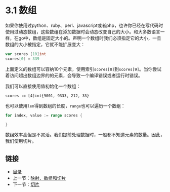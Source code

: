 # 3.1 数组

如果你使用过python、ruby、perl、javascript或者php，也许你已经在写代码时使用过动态数组，这些数组在添加数据时会动态改变自己的大小。和大多数语言一样，在go中，数组是固定大小的。声明一个数组时我们必须指定它的大小，一旦数组的大小被指定，它就不能扩展变大：

```go
var scores [10]int
scores[0] = 339
```

上面定义的数组可以容纳10个元素，使用索引`scores[0]`到`scores[9]`。当你尝试着访问超出数组边界的的元素，会导致一个编译错误或者运行时错误。

我们可以直接使用值初始化一个数组：

`scores := [4]int{9001, 9333, 212, 33}`

也可以使用`len`得到数组的长度，`range`也可以遍历一个数组：

```go
for index, value := range scores {

}
```

数组效率高但是不灵活。我们提前处理数据时，一般都不知道元素的数量。因此，我们使用切片。

## 链接

- [目录](directory.md)
- 上一节：[映射、数组和切片](3.0.md)
- 下一节：[切片](3.2.md)
